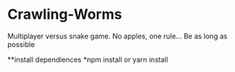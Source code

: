 # Crawling-Worms
Multiplayer versus snake game. No apples, one rule... Be as long as possible

**install dependiences
*npm install or yarn install
